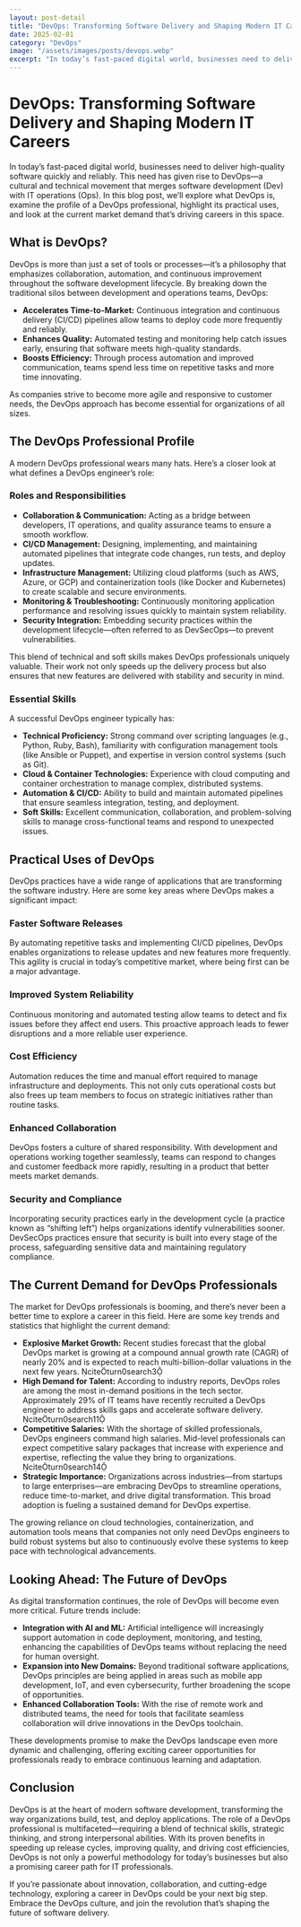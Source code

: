 ```yaml
---
layout: post-detail
title: "DevOps: Transforming Software Delivery and Shaping Modern IT Careers"
date: 2025-02-01
category: "DevOps"
image: "/assets/images/posts/devops.webp"
excerpt: "In today’s fast-paced digital world, businesses need to deliver high-quality software quickly and reliably. This need has given rise to DevOps—a cultural and technical movement that merges software development (Dev) with IT operations (Ops). In this blog post, we’ll explore what DevOps is, examine the profile of a DevOps professional, highlight its practical uses, and look at the current market demand that’s driving careers in this space."
---
```


# DevOps: Transforming Software Delivery and Shaping Modern IT Careers

In today’s fast-paced digital world, businesses need to deliver high-quality software quickly and reliably. This need has given rise to DevOps—a cultural and technical movement that merges software development (Dev) with IT operations (Ops). In this blog post, we’ll explore what DevOps is, examine the profile of a DevOps professional, highlight its practical uses, and look at the current market demand that’s driving careers in this space.

## What is DevOps?

DevOps is more than just a set of tools or processes—it’s a philosophy that emphasizes collaboration, automation, and continuous improvement throughout the software development lifecycle. By breaking down the traditional silos between development and operations teams, DevOps:

- **Accelerates Time-to-Market:** Continuous integration and continuous delivery (CI/CD) pipelines allow teams to deploy code more frequently and reliably.
- **Enhances Quality:** Automated testing and monitoring help catch issues early, ensuring that software meets high-quality standards.
- **Boosts Efficiency:** Through process automation and improved communication, teams spend less time on repetitive tasks and more time innovating.

As companies strive to become more agile and responsive to customer needs, the DevOps approach has become essential for organizations of all sizes.

## The DevOps Professional Profile

A modern DevOps professional wears many hats. Here’s a closer look at what defines a DevOps engineer’s role:

### Roles and Responsibilities

- **Collaboration & Communication:** Acting as a bridge between developers, IT operations, and quality assurance teams to ensure a smooth workflow.
- **CI/CD Management:** Designing, implementing, and maintaining automated pipelines that integrate code changes, run tests, and deploy updates.
- **Infrastructure Management:** Utilizing cloud platforms (such as AWS, Azure, or GCP) and containerization tools (like Docker and Kubernetes) to create scalable and secure environments.
- **Monitoring & Troubleshooting:** Continuously monitoring application performance and resolving issues quickly to maintain system reliability.
- **Security Integration:** Embedding security practices within the development lifecycle—often referred to as DevSecOps—to prevent vulnerabilities.

This blend of technical and soft skills makes DevOps professionals uniquely valuable. Their work not only speeds up the delivery process but also ensures that new features are delivered with stability and security in mind.

### Essential Skills

A successful DevOps engineer typically has:

- **Technical Proficiency:** Strong command over scripting languages (e.g., Python, Ruby, Bash), familiarity with configuration management tools (like Ansible or Puppet), and expertise in version control systems (such as Git).
- **Cloud & Container Technologies:** Experience with cloud computing and container orchestration to manage complex, distributed systems.
- **Automation & CI/CD:** Ability to build and maintain automated pipelines that ensure seamless integration, testing, and deployment.
- **Soft Skills:** Excellent communication, collaboration, and problem-solving skills to manage cross-functional teams and respond to unexpected issues.

## Practical Uses of DevOps

DevOps practices have a wide range of applications that are transforming the software industry. Here are some key areas where DevOps makes a significant impact:

### Faster Software Releases

By automating repetitive tasks and implementing CI/CD pipelines, DevOps enables organizations to release updates and new features more frequently. This agility is crucial in today’s competitive market, where being first can be a major advantage.

### Improved System Reliability

Continuous monitoring and automated testing allow teams to detect and fix issues before they affect end users. This proactive approach leads to fewer disruptions and a more reliable user experience.

### Cost Efficiency

Automation reduces the time and manual effort required to manage infrastructure and deployments. This not only cuts operational costs but also frees up team members to focus on strategic initiatives rather than routine tasks.

### Enhanced Collaboration

DevOps fosters a culture of shared responsibility. With development and operations working together seamlessly, teams can respond to changes and customer feedback more rapidly, resulting in a product that better meets market demands.

### Security and Compliance

Incorporating security practices early in the development cycle (a practice known as “shifting left”) helps organizations identify vulnerabilities sooner. DevSecOps practices ensure that security is built into every stage of the process, safeguarding sensitive data and maintaining regulatory compliance.

## The Current Demand for DevOps Professionals

The market for DevOps professionals is booming, and there’s never been a better time to explore a career in this field. Here are some key trends and statistics that highlight the current demand:

- **Explosive Market Growth:** Recent studies forecast that the global DevOps market is growing at a compound annual growth rate (CAGR) of nearly 20% and is expected to reach multi-billion-dollar valuations in the next few years. citeturn0search3  
- **High Demand for Talent:** According to industry reports, DevOps roles are among the most in-demand positions in the tech sector. Approximately 29% of IT teams have recently recruited a DevOps engineer to address skills gaps and accelerate software delivery. citeturn0search11  
- **Competitive Salaries:** With the shortage of skilled professionals, DevOps engineers command high salaries. Mid-level professionals can expect competitive salary packages that increase with experience and expertise, reflecting the value they bring to organizations. citeturn0search14  
- **Strategic Importance:** Organizations across industries—from startups to large enterprises—are embracing DevOps to streamline operations, reduce time-to-market, and drive digital transformation. This broad adoption is fueling a sustained demand for DevOps expertise.

The growing reliance on cloud technologies, containerization, and automation tools means that companies not only need DevOps engineers to build robust systems but also to continuously evolve these systems to keep pace with technological advancements.

## Looking Ahead: The Future of DevOps

As digital transformation continues, the role of DevOps will become even more critical. Future trends include:

- **Integration with AI and ML:** Artificial intelligence will increasingly support automation in code deployment, monitoring, and testing, enhancing the capabilities of DevOps teams without replacing the need for human oversight.
- **Expansion into New Domains:** Beyond traditional software applications, DevOps principles are being applied in areas such as mobile app development, IoT, and even cybersecurity, further broadening the scope of opportunities.
- **Enhanced Collaboration Tools:** With the rise of remote work and distributed teams, the need for tools that facilitate seamless collaboration will drive innovations in the DevOps toolchain.

These developments promise to make the DevOps landscape even more dynamic and challenging, offering exciting career opportunities for professionals ready to embrace continuous learning and adaptation.

## Conclusion

DevOps is at the heart of modern software development, transforming the way organizations build, test, and deploy applications. The role of a DevOps professional is multifaceted—requiring a blend of technical skills, strategic thinking, and strong interpersonal abilities. With its proven benefits in speeding up release cycles, improving quality, and driving cost efficiencies, DevOps is not only a powerful methodology for today’s businesses but also a promising career path for IT professionals.

If you’re passionate about innovation, collaboration, and cutting-edge technology, exploring a career in DevOps could be your next big step. Embrace the DevOps culture, and join the revolution that’s shaping the future of software delivery.